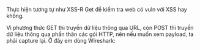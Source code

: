 Thực hiện tương tự như XSS-R Get để kiểm tra web có vuln với XSS hay không.

Vì phương thức GET thì truyền dữ liệu thông qua URL, còn POST thì truyền dữ liệu thông qua phần thân các gói HTTP, nên nếu muốn xem payload, ta phải capture lại. Ở đây em dùng Wireshark:


